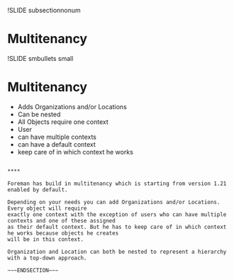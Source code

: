 !SLIDE subsectionnonum
# Multitenancy

!SLIDE smbullets small
# Multitenancy

* Adds Organizations and/or Locations
 * Can be nested
* All Objects require one context
* User
 * can have multiple contexts
 * can have a default context
 * keep care of in which context he works

~~~SECTION:handouts~~~

****

Foreman has build in multitenancy which is starting from version 1.21 enabled by default. 

Depending on your needs you can add Organizations and/or Locations. Every object will require 
exactly one context with the exception of users who can have multiple contexts and one of these assigned
as their default context. But he has to keep care of in which context he works because objects he creates
will be in this context.

Organization and Location can both be nested to represent a hierarchy with a top-down approach.

~~~ENDSECTION~~~
